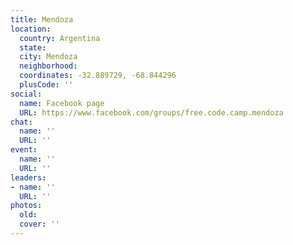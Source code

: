```yaml
---
title: Mendoza
location:
  country: Argentina
  state: 
  city: Mendoza
  neighborhood: 
  coordinates: -32.889729, -68.844296
  plusCode: ''
social:
  name: Facebook page
  URL: https://www.facebook.com/groups/free.code.camp.mendoza
chat:
  name: ''
  URL: ''
event:
  name: ''
  URL: ''
leaders:
- name: ''
  URL: ''
photos:
  old: 
  cover: ''
---
```

